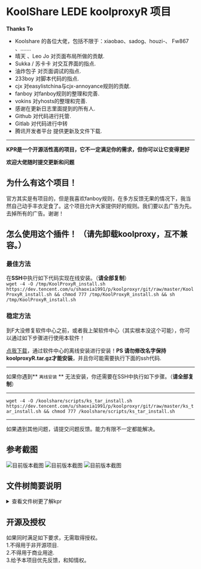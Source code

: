 # KoolShare LEDE koolproxyR 项目
**Thanks To**
- Koolshare 的各位大佬，包括不限于：xiaobao、sadog、houzi-、 Fw867 、.......
- 晴天 、Leo Jo 对页面布局所做的贡献.
- Sukka / 苏卡卡 对交互界面的指点.
- 油炸包子 对页面调试的指点.
- 233boy 对脚本代码的指点.
- cjx 对easylistchina与cjx-annoyance规则的贡献.
- fanboy 对fanboy规则的整理和完善.
- vokins 对yhosts的整理和完善.
- 感谢在更新日志里面提到的所有人.
- Github 对代码进行托管.
- Gitlab 对代码进行中转
- 腾讯开发者平台 提供更新及文件下载.
---
**KPR是一个开源活性高的项目，它不一定满足你的需求，但你可以让它变得更好**

**欢迎大佬随时提交更新和问题**

## 为什么有这个项目！

官方其实是有项目的，但是我喜欢fanboy规则，在多方反馈无果的情况下，我当然自己动手丰衣足食了。这个项目允许大家提供好的规则。我们要以去广告为先。去掉所有的广告。谢谢！

## 怎么使用这个插件！ （请先卸载koolproxy，互不兼容。）
### 最佳方法 
在**SSH**中执行如下代码实现在线安装。（**请全部复制**）  
`wget -4 -O /tmp/KoolProxyR_install.sh https://dev.tencent.com/u/shaoxia1991/p/koolproxyr/git/raw/master/KoolProxyR_install.sh && chmod 777 /tmp/KoolProxyR_install.sh && sh /tmp/KoolProxyR_install.sh`


### 稳定方法
到F大没修复软件中心之前，或者我上架软件中心（其实根本没这个可能），你可以通过如下步骤进行使用本软件！

[点我下载](https://dev.tencent.com/u/shaoxia1991/p/koolproxyr/git/raw/master/koolproxyR.tar.gz)，通过软件中心的离线安装进行安装！**PS 请勿修改名字保持koolproxyR.tar.gz才能安装**，并且你可能需要执行下面的ssh代码.

---
如果你遇到** `离线安装` ** 无法安装，你还需要在SSH中执行如下步骤。（**请全部复制**）    

---

`wget -4 -O /koolshare/scripts/ks_tar_install.sh https://dev.tencent.com/u/shaoxia1991/p/koolproxyr/git/raw/master/ks_tar_install.sh && chmod 777 /koolshare/scripts/ks_tar_install.sh`

---

如果遇到其他问题，请提交问题反馈。能力有限不一定都能解决。


## 参考截图

![目前版本截图](https://github.com/user1121114685/koolproxyR/blob/master/20190328233937.jpg?raw=true "后续更新可能还会有更新！")
![目前版本截图](https://github.com/user1121114685/koolproxyR/blob/master/20190328233849.jpg?raw=true "后续更新可能还会有更新！")
![目前版本截图](https://github.com/user1121114685/koolproxyR/blob/master/20190407215443.jpg?raw=true "后续更新可能还会有更新！")

## 文件树简要说明
<details>
<summary>查看文件树更了解kpr</summary>
<pre><code>.
├── 20190328233849.jpg      项目首页用图片
├── 20190328233937.jpg      项目首页用图片
├── 20190407215443.jpg      项目首页用图片
├── backup.sh       软件中心调用的备份sh用于生成 history
├── build.sh        编译kpr版本---需要配合软件中心。当然也可以剔除那部分配合.
├── Changelog.txt       更新日志
├── config.json.js      暂时无用
├── history     历史版本
├── koolproxyR      主程序文件夹
│   ├── variable/haveged.ipk  用于解决kpr与v2ray ss 冲突导致开机变慢的问题
│   ├── init.d
│   │   └── S93koolproxyR.sh        自启脚本
│   ├── install.sh      离线安装执行脚本
│   ├── koolproxyR      /koolshare 下的文件夹 也是软件名字
│   │   ├── data
│   │   │   ├── gen_ca.sh       生成证书的脚本
│   │   │   ├── koolproxyR_ipset.conf       黑名单控制文件
│   │   │   ├── openssl.cnf     生成证书用的openssl配置文件
│   │   │   ├── rules       规则
│   │   │   │   ├── easylistchina.txt       主规则
│   │   │   │   ├── easylistchina.txt.md5
│   │   │   │   ├── fanboy-annoyance.txt        fanboy普通规则
│   │   │   │   ├── fanboy-annoyance.txt.md5
│   │   │   │   ├── kp.dat         视频加密规则
│   │   │   │   ├── kp.dat.md5
│   │   │   │   ├── kpr_video_list.txt      备用视频规则（主规则加载，视频规则没有加载的情况下使用）
│   │   │   │   ├── kpr_video_list.txt.md5
│   │   │   │   ├── user.txt           自定义规则文件
│   │   │   │   ├── user.txt.md5
│   │   │   │   ├── yhosts.txt      补充规则文件
│   │   │   │   └── yhosts.txt.md5
│   │   │   └── source.list     规则控制文件，此文件控制koolproxy加载那些规则。
│   │   ├── koolproxy       kp二进制文件
│   │   └── kpr_config.sh   kpr保存的时候执行的配置文件。【核心】
│   ├── variable/libhavege.ipk        用于解决kpr与v2ray ss 冲突导致开机变慢的问题
│   ├── scripts     脚本目录 安装后位于/koolshare/scripts
│   │   ├── KoolProxyR_cert.sh      证书相关脚本备份.恢复.生成 .0 根证书
│   │   ├── KoolProxyR_check_chain.sh    检查SS WG V2RAY 和是否被kiil的脚本
│   │   ├── KoolProxyR_config.sh        控制重启Kpr的文件----
│   │   ├── KoolProxyR_debug.sh         附加设置-调试模式的脚本
│   │   ├── KoolProxyR_getarp.sh        获取arp 脚本
│   │   ├── KoolProxyR_rules_status.sh      规则的状态脚本
│   │   ├── KoolProxyR_rule_update.sh       规则的更新脚本
│   │   ├── KoolProxyR_status.sh        kpr状态监测脚本
│   │   └── KoolProxyR_update_now.sh    kpr在线更新脚本
│   ├── uninstall.sh        卸载脚本
│   └── webs
│       ├── Module_koolproxyR.asp       Kpr界面文件
│       └── res
│           ├── icon-koolproxyR-bg.png      软件中心背景图标
│           ├── icon-koolproxyR.png         软件中心主图标
│           └── icon_koolproxyR-v.png       kpr界面文件左上角调用的图标
├── KoolProxyR_install.sh       在线安装/更新KPR的脚本
├── KoolProxyR_my_rule_diy.sh     自定义SHELL文件,放入/koolshare/scripts下即可
├── koolproxyR.tar.gz       最新版本的kpr离线安装包
├── kpr_tar_install.sh      kpr在线更新调用的离线安装脚本
├── KPR内图标.psd       图标开源
├── KPR图标背景图片.psd     图片开源
├── ks_tar_install.sh        软件中心离线安装脚本（修复了离线安装验证不通过的问题）
├── README.md       你现在所看到的页面
└── version        版本号，负责控制kpr的更新和md5核对。
</code></pre>
</details>


## 开源及授权
如果同时满足如下要求，无需取得授权。  
1.不得用于非开源项目.  
2.不得用于商业用途.  
3.给予本项目优先反馈，和知情权。  